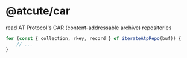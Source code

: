# @atcute/car

read AT Protocol's CAR (content-addressable archive) repositories

```ts
for (const { collection, rkey, record } of iterateAtpRepo(buf)) {
	// ...
}
```
